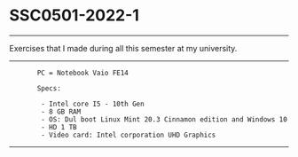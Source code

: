 # SSC0501-2022-1

---------------------------------------------------------------------------

 Exercises that I made during all this semester at my university.

---------------------------------------------------------------------------

           PC = Notebook Vaio FE14

           Specs:

            - Intel core I5 - 10th Gen
            - 8 GB RAM
            - OS: Dul boot Linux Mint 20.3 Cinnamon edition and Windows 10
            - HD 1 TB 
            - Video card: Intel corporation UHD Graphics

-----------------------------------------------------------------------------
